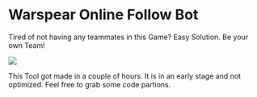 
# Warspear Online Follow Bot
Tired of not having any teammates in this Game? Easy Solution. Be your own Team!

[![](https://res.cloudinary.com/marcomontalbano/image/upload/v1609086121/video_to_markdown/images/streamable--jeqbi5-c05b58ac6eb4c4700831b2b3070cd403.jpg)](https://streamable.com/jeqbi5 "")

This Tool got made in a couple of hours. It is in an early stage and not optimized. Feel free to grab some code partions.
